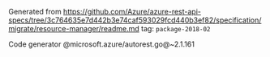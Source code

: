 Generated from https://github.com/Azure/azure-rest-api-specs/tree/3c764635e7d442b3e74caf593029fcd440b3ef82/specification/migrate/resource-manager/readme.md tag: `package-2018-02`

Code generator @microsoft.azure/autorest.go@~2.1.161

